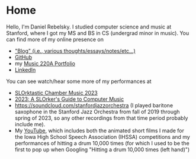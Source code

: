 # Home

Hello, I'm Daniel Rebelsky. I studied computer science and music at Stanford, where I got my MS and BS in CS (undergrad minor in music). You can find more of my online presence on

* ["Blog" (i.e., various thoughts/essays/notes/etc...)](./notes)
* [GitHub](https://github.com/drebelsky)
* my [Music 220A Portfolio](https://ccrma.stanford.edu/~rebelsky/220a/)
* [LinkedIn](https://www.linkedin.com/in/daniel-rebelsky/)

You can see watch/hear some more of my performances at
* [SLOrktastic Chamber Music 2023](https://slork.stanford.edu/events/2023/slorktastic/)
* [2023: A SLOrker's Guide to Computer Music](https://slork.stanford.edu/events/2023/spring/)
* <https://soundcloud.com/stanfordjazzorchestra> (I played baritone saxophone in the Stanford Jazz Orchestra from fall of 2019 through spring of 2023, so any other recordings from that time period probably include me).
* My [YouTube](https://www.youtube.com/@danielrebelsky5075/videos), which includes both the animated short films I made for the Iowa High School Speech Association (IHSSA) competitions and my performances of hitting a drum 10,000 times (for which I used to be the first to pop up when Googling "Hitting a drum 10,000 times (left hand)")
